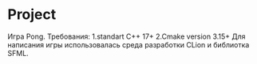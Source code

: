 # Project
Игра Pong.
Требования: 
  1.standart C++ 17+
  2.Cmake version 3.15+
Для написания игры использовалась среда разработки CLion и библиотка SFML. 
